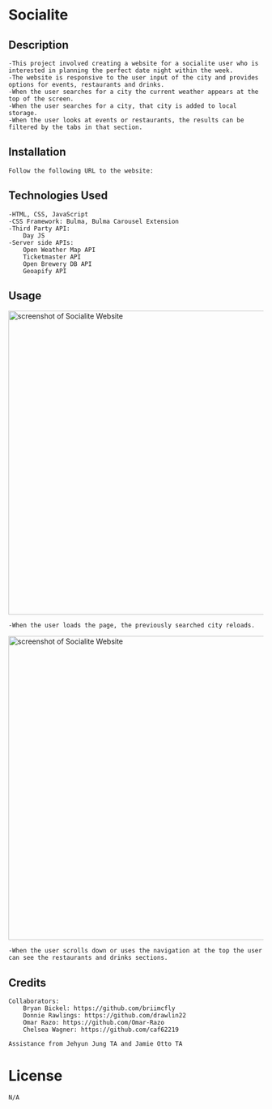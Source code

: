 # Socialite


## Description
    -This project involved creating a website for a socialite user who is interested in planning the perfect date night within the week.
    -The website is responsive to the user input of the city and provides options for events, restaurants and drinks.
    -When the user searches for a city the current weather appears at the top of the screen.
    -When the user searches for a city, that city is added to local storage.
    -When the user looks at events or restaurants, the results can be filtered by the tabs in that section.
    
    
## Installation

    Follow the following URL to the website: 
    

## Technologies Used

    -HTML, CSS, JavaScript
    -CSS Framework: Bulma, Bulma Carousel Extension
    -Third Party API:
        Day JS
    -Server side APIs:
        Open Weather Map API
        Ticketmaster API
        Open Brewery DB API
        Geoapify API

    
## Usage
<img src="" alt="screenshot of Socialite Website" width="600px" />
   
    -When the user loads the page, the previously searched city reloads.

<img src="" alt="screenshot of Socialite Website" width="600px" />   
    
    -When the user scrolls down or uses the navigation at the top the user can see the restaurants and drinks sections.


## Credits
    Collaborators:
        Bryan Bickel: https://github.com/briimcfly
        Donnie Rawlings: https://github.com/drawlin22
        Omar Razo: https://github.com/Omar-Razo
        Chelsea Wagner: https://github.com/caf62219
       
    Assistance from Jehyun Jung TA and Jamie Otto TA
    

# License
    N/A